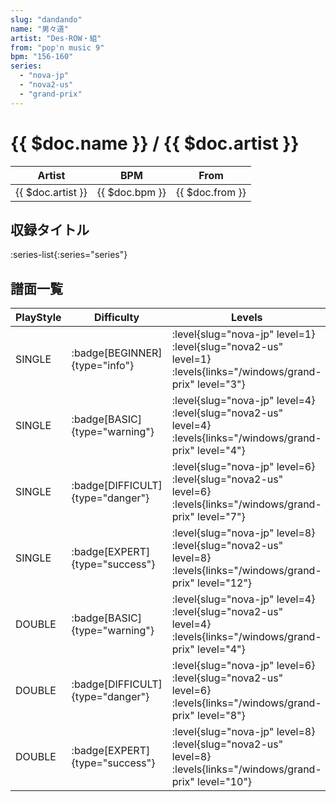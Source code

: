 ```yaml
---
slug: "dandando"
name: "男々道"
artist: "Des-ROW・組"
from: "pop'n music 9"
bpm: "156-160"
series:
  - "nova-jp"
  - "nova2-us"
  - "grand-prix"
---
```


# {{ $doc.name }} / {{ $doc.artist }}

|Artist|BPM|From|
|------|---|----|
|{{ $doc.artist }}|{{ $doc.bpm }}|{{ $doc.from }}|

## 収録タイトル

:series-list{:series="series"}

## 譜面一覧

|PlayStyle|Difficulty|Levels|Notes|Movie|
|---------|----------|------|-----|-----|
|SINGLE| :badge[BEGINNER]{type="info"}|<div class="field is-grouped is-grouped-multiline"> :level{slug="nova-jp" level=1} :level{slug="nova2-us" level=1}  :levels{links="/windows/grand-prix" level="3"}</div>|123/0||
|SINGLE| :badge[BASIC]{type="warning"}|<div class="field is-grouped is-grouped-multiline"> :level{slug="nova-jp" level=4} :level{slug="nova2-us" level=4}  :levels{links="/windows/grand-prix" level="4"}</div>|159/0||
|SINGLE| :badge[DIFFICULT]{type="danger"}|<div class="field is-grouped is-grouped-multiline"> :level{slug="nova-jp" level=6} :level{slug="nova2-us" level=6}  :levels{links="/windows/grand-prix" level="7"}</div>|221/4||
|SINGLE| :badge[EXPERT]{type="success"}|<div class="field is-grouped is-grouped-multiline"> :level{slug="nova-jp" level=8} :level{slug="nova2-us" level=8}  :levels{links="/windows/grand-prix" level="12"}</div>|365/0||
|DOUBLE| :badge[BASIC]{type="warning"}|<div class="field is-grouped is-grouped-multiline"> :level{slug="nova-jp" level=4} :level{slug="nova2-us" level=4}  :levels{links="/windows/grand-prix" level="4"}</div>|145/0||
|DOUBLE| :badge[DIFFICULT]{type="danger"}|<div class="field is-grouped is-grouped-multiline"> :level{slug="nova-jp" level=6} :level{slug="nova2-us" level=6}  :levels{links="/windows/grand-prix" level="8"}</div>|269/0||
|DOUBLE| :badge[EXPERT]{type="success"}|<div class="field is-grouped is-grouped-multiline"> :level{slug="nova-jp" level=8} :level{slug="nova2-us" level=8}  :levels{links="/windows/grand-prix" level="10"}</div>|363/0||
